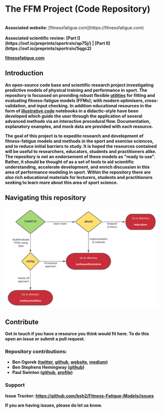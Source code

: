 # The FFM Project (Code Repository)
<br>
<b> Associated website: </b> [fitnessfatigue.com](https://fitnessfatigue.com)
</br>

</br>
<b> Associated scientific review: <b> 
[Part I](https://osf.io/preprints/sportrxiv/ap75j/) | [Part II](https://osf.io/preprints/sportrxiv/5qgc2)

[fitnessfatigue.com](https://fitnessfatigue.com)

## Introduction

An open-source code base and scientific research project investigating predictive models of physical training and performance in sport. The repository is focussed on providing robust flexible [utilities](software/utilities) for fitting and evaluating fitness-fatigue models (FFMs); with modern optimisers, cross-validation, and input checking. In addition educational resources in the form of [illustrative code](software/illustrative) notebooks in a didactic-style have been developed which guide the user through the application of several advanced methods via an interactive procedural flow. Documentation, explanatory examples, and mock data are provided with each resource.

The goal of this project is to expedite research and development of fitness-fatigue models and methods in the sport and exercise sciences, and to reduce initial barriers to study. It is hoped the resources contained will be useful to researchers, educators, students and practitioners alike. The repository is not an endorsement of these models as "ready to use". Rather, it should be thought of as a set of tools to aid scientific understanding, accelerate development, and enrich discussion in this area of performance modeling in sport. Within the repository there are also rich educational materials for lecturers, students and practitioners seeking to learn more about this area of sport science.

## Navigating this repository

![navigate](software/utilities/documentation/img/navigate.svg)

## Contribute

Get in touch if you have a resource you think would fit here. To do this open an issue or submit a pull request.

### Repository contributions:
- Ben Ogorek ([twitter](https://twitter.com/benogorek?lang=en), [github](https://github.com/baogorek), [website](https://www.ogorekdatasciences.com/), [medium](https://medium.com/@baogorek))
- Ben Stephens Hemingway ([github](github.com/bsh2))
- Paul Swinton ([github](github.com/p-swinton), [profile](https://www3.rgu.ac.uk/dmstaff/swinton-paul))

### Support

Issue Tracker: https://github.com/bsh2/Fitness-Fatigue-Models/issues

If you are having issues, please do let us know.
